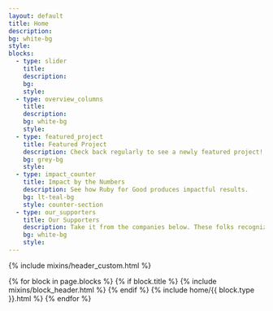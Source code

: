 ```yaml
---
layout: default
title: Home
description:
bg: white-bg
style:
blocks:
  - type: slider
    title:
    description:
    bg:
    style:
  - type: overview_columns
    title:
    description:
    bg: white-bg
    style:
  - type: featured_project
    title: Featured Project
    description: Check back regularly to see a newly featured project!
    bg: grey-bg
    style:
  - type: impact_counter
    title: Impact by the Numbers
    description: See how Ruby for Good produces impactful results.
    bg: lt-teal-bg
    style: counter-section
  - type: our_supporters
    title: Our Supporters
    description: Take it from the companies below. These folks recognize the difference we're making and are dedicated to helping us continue our mission. Are you?
    bg: white-bg
    style:
---
```


{% include mixins/header_custom.html %}
<main>
  {% for block in page.blocks %}
    {% if block.title %}
    {% include mixins/block_header.html %}
    {% endif %}
    {% include home/{{ block.type }}.html %}
  {% endfor %}
</main>
